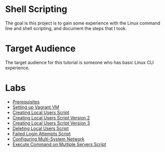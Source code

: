 # Shell Scripting

The goal is this project is to gain some experience with the Linux command line and shell scripting, and document the steps that I took.

# Target Audience
The target audience for this tutorial is someone who has basic Linux CLI experience.

# Labs

* [Prerequisites](docs/01-prerequisites.md)
* [Setting up Vagrant VM](docs/02-setup.md)
* [Creating Local Users Script](docs/03-localUserScript.md)
* [Creating Local Users Script Version 2](docs/04-localUserScript_v2.md)
* [Creating Local Users Script Version 3](docs/05-localUserScript_v3.md)
* [Deleting Local Users Script](docs/06-disableLocalUser.md)
* [Failed Login Attempts Script](docs/07-failedLoginAttempts.md)
* [Configuring Multi-System Network](docs/08-multiNetworkSetup.md)
* [Execute Command on Multiple Servers Script](docs/09-execCmdMultipleServers.md)
